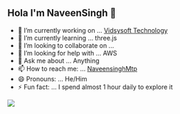 ## Hola I'm NaveenSingh 👋



- 🔭 I’m currently working on ... [Vidsysoft Technology](https://www.vidsysoft.com)
- 🌱 I’m currently learning ... three.js 
- 👯 I’m looking to collaborate on ...
- 🤔 I’m looking for help with ... AWS
- 💬 Ask me about ... Anything
- 📫 How to reach me: ... [NaveensinghMtp](https://twitter.com/NaveensinghMtp)
- 😄 Pronouns: ... He/Him
- ⚡ Fun fact: ... I spend almost 1 hour daily to explore it

<img src="https://github-readme-stats.vercel.app/api?username=naveensinghp&&show_icons=true&title_color=ffffff&icon_color=bb2acf&text_color=daf7dc&bg_color=151515">


